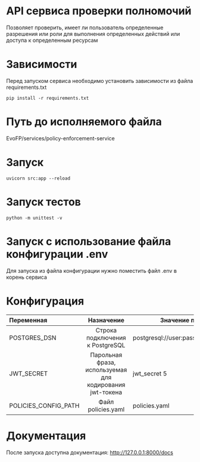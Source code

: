 # API сервиса проверки полномочий

Позволяет проверить, имеет ли пользователь определенные разрешения или роли для выполнения определенных действий или доступа к определенным ресурсам

# Зависимости

Перед запуском сервиса необходимо установить зависимости из файла requirements.txt

```
pip install -r requirements.txt
```

# Путь до исполняемого файла

EvoFP/services/policy-enforcement-service

# Запуск

```
uvicorn src:app --reload
```

# Запуск тестов

```
python -m unittest -v
```

# Запуск с использование файла конфигурации .env

Для запуска из файла конфигурации нужно поместить файл .env в корень сервиса

# Конфигурация

| Переменная           |                        Назначение                        | Значение по-умолчанию                        |
| :------------------- | :------------------------------------------------------: | -------------------------------------------- |
| POSTGRES_DSN         |             Строка подключения к PostgreSQL              | postgresql://user:pass@localhost:5432/foobar |
| JWT_SECRET           | Парольная фраза, используемая для кодирования jwt-токена | jwt_secret 5                                 |
| POLICIES_CONFIG_PATH |                    Файл policies.yaml                    | policies.yaml                                |

# Документация

После запуска доступна документация: http://127.0.0.1:8000/docs

